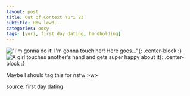 ```yaml
---
layout: post
title: Out of Context Yuri 23
subtitle: How lewd...
categories: oocy
tags: [yuri, first day dating, handholding]
---
```




!["I'm gonna do it! I'm gonna touch her! Here goes..."](https://imgur.com/MAOIfcQ.png){: .center-block :}
![A girl touches another's hand and gets super happy about it](https://imgur.com/KP6jpik.png){: .center-block :}

Maybe I should tag this for nsfw >w>

source: first day dating